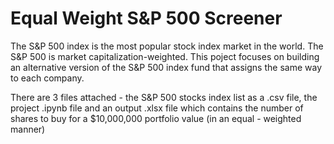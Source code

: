 # Equal Weight S&P 500 Screener

The S&P 500 index is the most popular stock index market in the world. The S&P 500 is market capitalization-weighted.
This poject focuses on building an alternative version of the S&P 500 index fund that assigns the same way to each company.

There are 3 files attached - the S&P 500 stocks index list as a .csv file, the project .ipynb file and an output .xlsx file which contains the number of shares to buy for a $10,000,000 portfolio value (in an equal - weighted manner)
